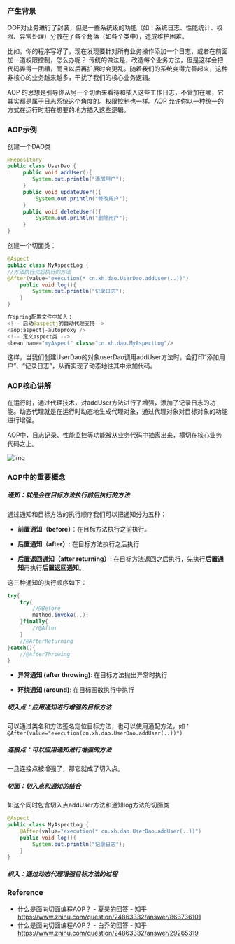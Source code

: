 ### 产生背景

OOP对业务进行了封装，但是一些系统级的功能（如：系统日志、性能统计、权限、异常处理）分散在了各个角落（如各个类中），造成维护困难。

比如，你的程序写好了，现在发现要针对所有业务操作添加一个日志，或者在前面加一道权限控制，怎么办呢？ 传统的做法是，改造每个业务方法，但是这样会把代码弄得一团糟，而且以后再扩展时会更乱。随着我们的系统变得完善起来，这种非核心的业务越来越多，干扰了我们的核心业务逻辑。

AOP 的思想是引导你从另一个切面来看待和插入这些工作日志，不管加在哪，它其实都是属于日志系统这个角度的。权限控制也一样。AOP 允许你以一种统一的方式在运行时期在想要的地方插入这些逻辑。

### AOP示例

创建一个DAO类

```java
@Repository
public class UserDao {
     public void addUser(){
        System.out.println("添加用户");
     }
     public void updateUser(){
         System.out.println("修改用户");
     }
     public void deleteUser(){
         System.out.println("删除用户");
     }
}
```

创建一个切面类：

```java
@Aspect
public class MyAspectLog {
//方法执行完后执行的方法
@After(value="execution(* cn.xh.dao.UserDao.addUser(..))")
    public void log(){
        System.out.println("记录日志");
    }
}

在spring配置文件中加入：
<!-- 启动@aspectj的自动代理支持-->
<aop:aspectj-autoproxy />
<!-- 定义aspect类 -->
<bean name="myAspect" class="cn.xh.dao.MyAspectLog"/>
```

这样，当我们创建UserDao的对象userDao调用addUser方法时，会打印“添加用户”、“记录日志”，从而实现了动态地往其中添加代码。

### AOP核心讲解

在运行时，通过代理技术，对addUser方法进行了增强，添加了记录日志的功能。动态代理就是在运行时动态地生成代理对象，通过代理对象对目标对象的功能进行增强。

AOP中，日志记录、性能监控等功能被从业务代码中抽离出来，横切在核心业务代码之上。

![img](https://pic4.zhimg.com/80/v2-54e35a953efa7b9d7cb078a3d0d7d936_720w.jpg?source=1940ef5c)

### AOP中的重要概念

##### 通知：就是会在目标方法执行前后执行的方法

通过通知和目标方法的执行顺序我们可以把通知分为五种：

- **前置通知（before）**：在目标方法执行之前执行。

- **后置通知（after）**: 在目标方法执行之后执行

- **后置返回通知（after returning）**: 在目标方法返回之后执行，先执行**后置通知**再执行**后置返回通知**。

这三种通知的执行顺序如下：

```java
try{
    try{
        //@Before
        method.invoke(..);
    }finally{
        //@After
    }
    //@AfterReturning
}catch(){
    //@AfterThrowing
}
```

- **异常通知 (after throwing)**: 在目标方法抛出异常时执行

- **环绕通知 (around)**: 在目标函数执行中执行

##### 切入点：应用通知进行增强的目标方法

可以通过类名和方法签名定位目标方法，也可以使用通配方法，如：```@After(value="execution(cn.xh.dao.UserDao.addUser(..))")```

##### 连接点：可以应用通知进行增强的方法

一旦连接点被增强了，那它就成了切入点。

##### 切面：切入点和通知的结合

如这个同时包含切入点addUser方法和通知log方法的切面类

```java
@Aspect
public class MyAspectLog {
    @After(value="execution(* cn.xh.dao.UserDao.addUser(..))")
    public void log(){
        System.out.println("记录日志");
    }
}
```

##### 织入：通过动态代理增强目标方法的过程

### Reference

- 什么是面向切面编程AOP？ - 夏昊的回答 - 知乎 https://www.zhihu.com/question/24863332/answer/863736101
- 什么是面向切面编程AOP？ - 白乔的回答 - 知乎 https://www.zhihu.com/question/24863332/answer/29265319





























